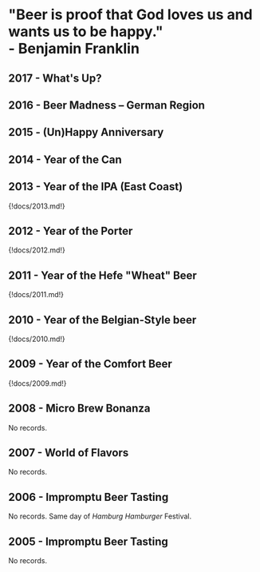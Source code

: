 <h1 class="top-quote">
"Beer is proof that God loves us and wants us to be happy."
<br>
- Benjamin Franklin
</h1>

## 2017 - What's Up?

## 2016 - Beer Madness – German Region
## 2015 - (Un)Happy Anniversary
## 2014 - Year of the Can
## 2013 - Year of the IPA (East Coast)

{!docs/2013.md!}

## 2012 - Year of the Porter

{!docs/2012.md!}

## 2011 - Year of the Hefe "Wheat" Beer

{!docs/2011.md!}

## 2010 - Year of the Belgian-Style beer

{!docs/2010.md!}

## 2009 - Year of the Comfort Beer

{!docs/2009.md!}

## 2008 - Micro Brew Bonanza

No records.

## 2007 - World of Flavors

No records.

## 2006 - Impromptu Beer Tasting

No records. Same day of *Hamburg Hamburger* Festival.

## 2005 - Impromptu Beer Tasting

No records.
